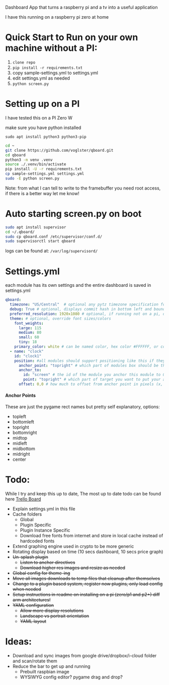 Dashboard App that turns a raspberry pi and a tv into a useful application

I have this running on a raspberry pi zero at home

# Quick Start to Run on your own machine without a PI:
1. `clone repo`
2. `pip install -r requirements.txt`
3. copy sample-settings.yml to settings.yml
4. edit settings.yml as needed
5. `python screen.py`

# Setting up on a PI
I have tested this on a PI Zero W

make sure you have python installed

`sudo apt install python3 python3-pip`

```bash
cd ~
git clone https://github.com/voglster/qboard.git
cd qboard
python3 -m venv .venv
source ./.venv/bin/activate
pip install -U -r requirements.txt
cp sample-settings.yml settings.yml
sudo -E python screen.py
```

Note: from what I can tell to write to the framebuffer you need root access, if there is a better way let me know!


# Auto starting screen.py on boot
```bash
sudo apt install supervisor
cd ~/.qboard/
sudo cp qboard.conf /etc/supervisor/conf.d/
sudo supervisorctl start qboard
```
logs can be found at: `/var/log/supervisord/`

# Settings.yml
each module has its own settings and the entire dashboard is saved in settings.yml
```YAML
qboard:
  timezone: "US/Central"  # optional any pytz timezone specification for local time
  debug: True # optional, displays commit hash in bottom left and bounding boxes for modules
  preferred_resolution: 1920x1080 # optional, if running not on a pi, defines the window size
  theme: # optional, override font sizes/colors
    font_weights:
      large: 115
      medium: 80
      small: 60
      tiny: 18
    primary_color: white # can be named color, hex color #FFFFFF, or comma separated RGB 255,255,255
  - name: "clock"
    id: "clock1"
    position: #all modules should support positioning like this if they can be positioned
      anchor_point: "topright" # which part of modules box should be the attached
      anchor_to:
        id: "screen" # the id of the module you anchor this module to OR screen for whole screen
        point: "topright" # which part of target you want to put your anchor point to
      offset: 0,0 # how much to offset from anchor point in pixels (x, y)
```

#### Anchor Points
These are just the pygame rect names but pretty self explanatory, options:
 - topleft
 - bottomleft
 - topright
 - bottomright
 - midtop
 - midleft
 - midbottom
 - midright
 - center


# Todo:
While I try and keep this up to date,
The most up to date todo can be found here [Trello Board](https://trello.com/b/f9JI6Dz7/qboard)
 - Explain settings.yml in this file
 - Cache folders
     - Global
     - Plugin Specific
     - Plugin Instance Specific
     - Download free fonts from internet and store in local cache instead of hardcoded fonts
 - Extend graphing engine used in crypto to be more generic
 - Rotating display based on time (10 secs dashboard, 10 secs price graph)
 - ~~Un-splash plugin~~
     - ~~Listen to anchor directives~~
     - ~~Download higher res images and resize as needed~~
 - ~~Global config for theme-ing~~
 - ~~Move all images downloads to temp files that cleanup after themselves~~
 - ~~Change to a plugin based system, register now plugins, only load config when needed~~
 - ~~Setup instructions in readme on installing on a pi (zero/p1 and p2+) diff arm architectures!~~
 - ~~YAML configuration~~
     - ~~Allow more display resolutions~~
     - ~~Landscape vs portrait orientation~~
     - ~~YAML layout~~
 
 
# Ideas:
 - Download and sync images from google drive/dropbox/i-cloud folder and scan/rotate them  
 - Reduce the bar to get up and running
    - Prebuilt raspbian image
    - WYSIWYG config editor? pygame drag and drop?

 


  
  